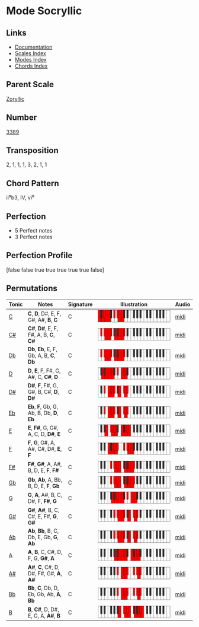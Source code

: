 # Mode Socryllic

## Links

- [Documentation](README.md)
- [Scales Index](Scales.md)
- [Modes Index](Modes.md)
- [Chords Index](Chords.md)

## Parent Scale

[Zoryllic](ScaleZoryllic.md)

## Number

[3389](https://ianring.com/musictheory/scales/3389)

## Transposition

2, 1, 1, 1, 3, 2, 1, 1

## Chord Pattern

ii⁰b3, IV, vi⁰

## Perfection

- 5 Perfect notes
- 3 Perfect notes

## Perfection Profile

[false false true true true true true false]

## Permutations

| Tonic | Notes | Signature | Illustration | Audio |
|-------|-------|-----------|--------------|-------|
| [C](ModeCNaturalSocryllic.md) | **C**, **D**, D#, E, F, G#, A#, **B**, **C** | C | ![CNaturalSocryllic](ModeCNaturalSocryllic.png) | [midi](https://github.com/edipermadi/music/blob/main/docs/ModeCNaturalSocryllic.mid?raw=true) |
| [C#](ModeCSharpSocryllic.md) | **C#**, **D#**, E, F, F#, A, B, **C**, **C#** | C | ![CSharpSocryllic](ModeCSharpSocryllic.png) | [midi](https://github.com/edipermadi/music/blob/main/docs/ModeCSharpSocryllic.mid?raw=true) |
| [Db](ModeDFlatSocryllic.md) | **Db**, **Eb**, E, F, Gb, A, B, **C**, **Db** | C | ![DFlatSocryllic](ModeDFlatSocryllic.png) | [midi](https://github.com/edipermadi/music/blob/main/docs/ModeDFlatSocryllic.mid?raw=true) |
| [D](ModeDNaturalSocryllic.md) | **D**, **E**, F, F#, G, A#, C, **C#**, **D** | C | ![DNaturalSocryllic](ModeDNaturalSocryllic.png) | [midi](https://github.com/edipermadi/music/blob/main/docs/ModeDNaturalSocryllic.mid?raw=true) |
| [D#](ModeDSharpSocryllic.md) | **D#**, **F**, F#, G, G#, B, C#, **D**, **D#** | C | ![DSharpSocryllic](ModeDSharpSocryllic.png) | [midi](https://github.com/edipermadi/music/blob/main/docs/ModeDSharpSocryllic.mid?raw=true) |
| [Eb](ModeEFlatSocryllic.md) | **Eb**, **F**, Gb, G, Ab, B, Db, **D**, **Eb** | C | ![EFlatSocryllic](ModeEFlatSocryllic.png) | [midi](https://github.com/edipermadi/music/blob/main/docs/ModeEFlatSocryllic.mid?raw=true) |
| [E](ModeENaturalSocryllic.md) | **E**, **F#**, G, G#, A, C, D, **D#**, **E** | C | ![ENaturalSocryllic](ModeENaturalSocryllic.png) | [midi](https://github.com/edipermadi/music/blob/main/docs/ModeENaturalSocryllic.mid?raw=true) |
| [F](ModeFNaturalSocryllic.md) | **F**, **G**, G#, A, A#, C#, D#, **E**, **F** | C | ![FNaturalSocryllic](ModeFNaturalSocryllic.png) | [midi](https://github.com/edipermadi/music/blob/main/docs/ModeFNaturalSocryllic.mid?raw=true) |
| [F#](ModeFSharpSocryllic.md) | **F#**, **G#**, A, A#, B, D, E, **F**, **F#** | C | ![FSharpSocryllic](ModeFSharpSocryllic.png) | [midi](https://github.com/edipermadi/music/blob/main/docs/ModeFSharpSocryllic.mid?raw=true) |
| [Gb](ModeGFlatSocryllic.md) | **Gb**, **Ab**, A, Bb, B, D, E, **F**, **Gb** | C | ![GFlatSocryllic](ModeGFlatSocryllic.png) | [midi](https://github.com/edipermadi/music/blob/main/docs/ModeGFlatSocryllic.mid?raw=true) |
| [G](ModeGNaturalSocryllic.md) | **G**, **A**, A#, B, C, D#, F, **F#**, **G** | C | ![GNaturalSocryllic](ModeGNaturalSocryllic.png) | [midi](https://github.com/edipermadi/music/blob/main/docs/ModeGNaturalSocryllic.mid?raw=true) |
| [G#](ModeGSharpSocryllic.md) | **G#**, **A#**, B, C, C#, E, F#, **G**, **G#** | C | ![GSharpSocryllic](ModeGSharpSocryllic.png) | [midi](https://github.com/edipermadi/music/blob/main/docs/ModeGSharpSocryllic.mid?raw=true) |
| [Ab](ModeAFlatSocryllic.md) | **Ab**, **Bb**, B, C, Db, E, Gb, **G**, **Ab** | C | ![AFlatSocryllic](ModeAFlatSocryllic.png) | [midi](https://github.com/edipermadi/music/blob/main/docs/ModeAFlatSocryllic.mid?raw=true) |
| [A](ModeANaturalSocryllic.md) | **A**, **B**, C, C#, D, F, G, **G#**, **A** | C | ![ANaturalSocryllic](ModeANaturalSocryllic.png) | [midi](https://github.com/edipermadi/music/blob/main/docs/ModeANaturalSocryllic.mid?raw=true) |
| [A#](ModeASharpSocryllic.md) | **A#**, **C**, C#, D, D#, F#, G#, **A**, **A#** | C | ![ASharpSocryllic](ModeASharpSocryllic.png) | [midi](https://github.com/edipermadi/music/blob/main/docs/ModeASharpSocryllic.mid?raw=true) |
| [Bb](ModeBFlatSocryllic.md) | **Bb**, **C**, Db, D, Eb, Gb, Ab, **A**, **Bb** | C | ![BFlatSocryllic](ModeBFlatSocryllic.png) | [midi](https://github.com/edipermadi/music/blob/main/docs/ModeBFlatSocryllic.mid?raw=true) |
| [B](ModeBNaturalSocryllic.md) | **B**, **C#**, D, D#, E, G, A, **A#**, **B** | C | ![BNaturalSocryllic](ModeBNaturalSocryllic.png) | [midi](https://github.com/edipermadi/music/blob/main/docs/ModeBNaturalSocryllic.mid?raw=true) |
